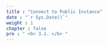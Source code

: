```yaml
---
title : "Connect to Public Instance"
date : "`r Sys.Date()`"
weight : 1
chapter : false
pre : " <b> 3.1. </b> "
---
```

